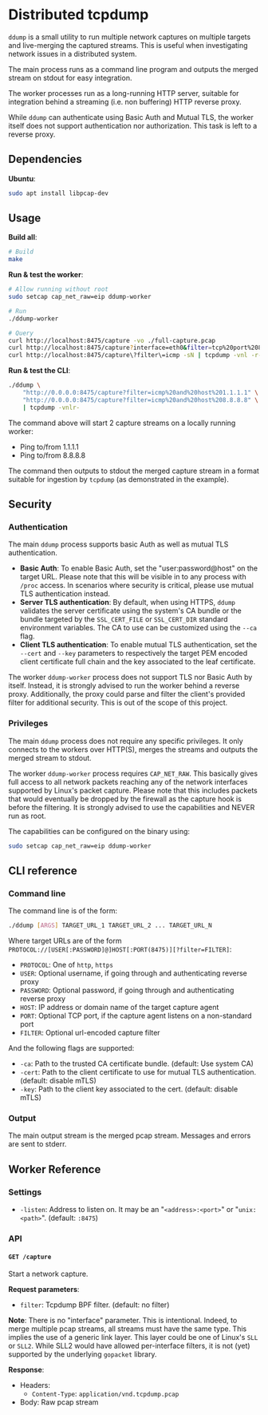
# Distributed tcpdump

``ddump`` is a small utility to run multiple network captures on multiple targets
and live-merging the captured streams. This is useful when investigating network
issues in a distributed system.

The main process runs as a command line program and outputs the merged stream on
stdout for easy integration.

The worker processes run as a long-running HTTP server, suitable for integration
behind a streaming (i.e. non buffering) HTTP reverse proxy.

While ``ddump`` can authenticate using Basic Auth and Mutual TLS, the worker itself
does not support authentication nor authorization. This task is left to a reverse
proxy.

## Dependencies

**Ubuntu**:

```bash
sudo apt install libpcap-dev
```

## Usage

**Build all**:

```bash
# Build
make
```

**Run & test the worker**:

```bash
# Allow running without root
sudo setcap cap_net_raw=eip ddump-worker

# Run
./ddump-worker

# Query
curl http://localhost:8475/capture -vo ./full-capture.pcap
curl http://localhost:8475/capture?interface=eth0&filter=tcp%20port%2080 -vo ./ethernet-http-capture.pcap
curl http://localhost:8475/capture\?filter\=icmp -sN | tcpdump -vnl -r-
```

**Run & test the CLI**:

```bash
./ddump \
    "http://0.0.0.0:8475/capture?filter=icmp%20and%20host%201.1.1.1" \
    "http://0.0.0.0:8475/capture?filter=icmp%20and%20host%208.8.8.8" \
    | tcpdump -vnlr-
```

The command above will start 2 capture streams on a locally running worker:
* Ping to/from 1.1.1.1
* Ping to/from 8.8.8.8

The command then outputs to stdout the merged capture stream in a format suitable
for ingestion by ``tcpdump`` (as demonstrated in the example).

## Security

### Authentication

The main ``ddump`` process supports basic Auth as well as mutual TLS
authentication.

* **Basic Auth**: To enable Basic Auth, set the "user:password@host" on
the target URL. Please note that this will be visible in to any process
with ``/proc`` access. In scenarios where security is critical, please
use mutual TLS authentication instead.
* **Server TLS authentication**: By default, when using HTTPS, ``ddump``
validates the server certificate using the system's CA bundle or the bundle
targeted by the ``SSL_CERT_FILE`` or ``SSL_CERT_DIR`` standard environment
variables. The CA to use can be customized using the ``--ca`` flag.
* **Client TLS authentication**: To enable mutual TLS authentication, set
the ``--cert`` and ``--key`` parameters to respectively the target PEM
encoded client certificate full chain and the key associated to the leaf
certificate.

The worker ``ddump-worker`` process does not support TLS nor Basic Auth by
itself. Instead, it is strongly advised to run the worker behind a reverse
proxy. Additionally, the proxy could parse and filter the client's provided
filter for additional security. This is out of the scope of this project.

### Privileges

The main ``ddump`` process does not require any specific privileges. It only
connects to the workers over HTTP(S), merges the streams and outputs the merged
stream to stdout.

The worker ``ddump-worker`` process requires ``CAP_NET_RAW``. This basically
gives full access to all network packets reaching any of the network interfaces
supported by Linux's packet capture. Please note that this includes packets that
would eventually be dropped by the firewall as the capture hook is before the
filtering. It is strongly advised to use the capabilities and NEVER run as root.

The capabilities can be configured on the binary using:

```bash
sudo setcap cap_net_raw=eip ddump-worker
```

## CLI reference

### Command line

The command line is of the form:

```bash
./ddump [ARGS] TARGET_URL_1 TARGET_URL_2 ... TARGET_URL_N
```

Where target URLs are of the form `PROTOCOL://[USER[:PASSWORD]@]HOST[:PORT(8475)][?filter=FILTER]`:

* ``PROTOCOL``: One of ``http``, ``https``
* ``USER``: Optional username, if going through and authenticating reverse proxy
* ``PASSWORD``: Optional password, if going through and authenticating reverse proxy
* ``HOST``: IP address or domain name of the target capture agent
* ``PORT``: Optional TCP port, if the capture agent listens on a non-standard port
* ``FILTER``: Optional url-encoded capture filter

And the following flags are supported:

* ``-ca``: Path to the trusted CA certificate bundle. (default: Use system CA)
* ``-cert``: Path to the client certificate to use for mutual TLS authentication. (default: disable mTLS)
* ``-key``: Path to the client key associated to the cert. (default: disable mTLS)

### Output

The main output stream is the merged pcap stream. Messages and errors are sent to stderr.

## Worker Reference

### Settings

* ``-listen``: Address to listen on. It may be an "``<address>:<port>``" or "``unix:<path>``". (default: ``:8475``)

### API

#### ``GET /capture``

Start a network capture.

**Request parameters**:

* ``filter``: Tcpdump BPF filter. (default: no filter)

**Note**: There is no "interface" parameter. This is intentional. Indeed, to merge
multiple pcap streams, all streams must have the same type. This implies the use
of a generic link layer. This layer could be one of Linux's ``SLL`` or ``SLL2``.
While SLL2 would have allowed per-interface filters, it is not (yet) supported by the
underlying ``gopacket`` library.

**Response**:

* Headers:
  *  ``Content-Type``: ``application/vnd.tcpdump.pcap``
* Body: Raw pcap stream
